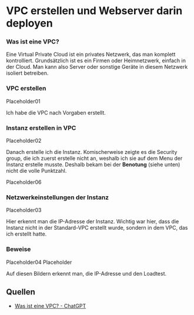 # VPC erstellen und Webserver darin deployen

### Was ist eine VPC?
Eine Virtual Private Cloud ist ein privates Netzwerk, das man komplett kontrolliert. Grundsätzlich ist es ein Firmen oder Heimnetzwerk, einfach in der Cloud. Man kann also Server oder sonstige Geräte in diesem Netzwerk isoliert betreiben. 

### VPC erstellen
Placeholder01

Ich habe die VPC nach Vorgaben erstellt. 

### Instanz erstellen in VPC
Placeholder02

Danach erstelle ich die Instanz. Komischerweise zeigte es die Security group, die ich zuerst erstelle nicht an, weshalb ich sie auf dem Menu der Instanz erstelle musste. Deshalb bekam bei der **Benotung** (siehe unten) nicht die volle Punktzahl. 

Placeholder06

### Netzwerkeinstellungen der Instanz
Placeholder03

Hier erkennt man die IP-Adresse der Instanz. Wichtig war hier, dass die Instanz nicht in der Standard-VPC erstellt wurde, sondern in dem VPC, das ich erstellt hatte. 

### Beweise
Placeholder04
Placeholder

Auf diesen Bildern erkennt man, die IP-Adresse und den Loadtest. 

## Quellen
- [Was ist eine VPC? - ChatGPT](https://chatgpt.com/share/670e42b6-c5bc-8010-8804-c0788d0cee37) 